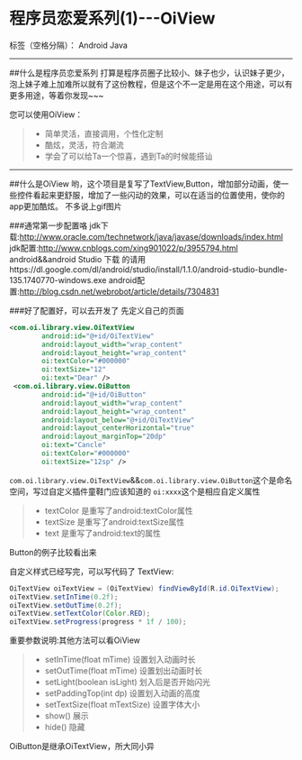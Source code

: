 # 程序员恋爱系列(1)---OiView

标签（空格分隔）： Android Java

---

##什么是程序员恋爱系列
打算是程序员圈子比较小、妹子也少，认识妹子更少，泡上妹子难上加难所以就有了这份教程，但是这个不一定是用在这个用途，可以有更多用途，等着你发现~~~

您可以使用OiView：

> * 简单灵活，直接调用，个性化定制
> * 酷炫，灵活，符合潮流
> * 学会了可以给Ta一个惊喜，遇到Ta的时候能搭讪

---

##什么是OiView
哟，这个项目是复写了TextView,Button，增加部分动画，使一些控件看起来更舒服，增加了一些闪动的效果，可以在适当的位置使用，使你的app更加酷炫。
不多说上gif图片

###通常第一步配置咯
jdk下载:http://www.oracle.com/technetwork/java/javase/downloads/index.html
jdk配置:http://www.cnblogs.com/xing901022/p/3955794.html
android&&android Studio 下载 的请用https://dl.google.com/dl/android/studio/install/1.1.0/android-studio-bundle-135.1740770-windows.exe
android配置:http://blog.csdn.net/webrobot/article/details/7304831

###好了配置好，可以去开发了
先定义自己的页面
```xml
<com.oi.library.view.OiTextView
        android:id="@+id/OiTextView"
        android:layout_width="wrap_content"
        android:layout_height="wrap_content"
        oi:textColor="#000000"
        oi:textSize="12"
        oi:text="Dear" />
 <com.oi.library.view.OiButton
        android:id="@+id/OiButton"
        android:layout_width="wrap_content"
        android:layout_height="wrap_content"
        android:layout_below="@+id/OiTextView"
        android:layout_centerHorizontal="true"
        android:layout_marginTop="20dp"
        oi:text="Cancle"
        oi:textColor="#000000"
        oi:textSize="12sp" />
```
`com.oi.library.view.OiTextView`&&`com.oi.library.view.OiButton`这个是命名空间，写过自定义插件童鞋门应该知道的
`oi:xxxx`这个是相应自定义属性
> * textColor 是重写了android:textColor属性
> * textSize 是重写了android:textSize属性
> * text 是重写了android:text的属性

Button的例子比较看出来

自定义样式已经写完，可以写代码了
TextView:
```Java
OiTextView oiTextView = (OiTextView) findViewById(R.id.OiTextView);
oiTextView.setInTime(0.2f);
oiTextView.setOutTime(0.2f);
oiTextView.setTextColor(Color.RED);
oiTextView.setProgress(progress * 1f / 100);
```
重要参数说明:其他方法可以看OiView
> * setInTime(float mTime) 设置划入动画时长
> * setOutTime(float mTime) 设置划出动画时长
> * setLight(boolean isLight) 划入后是否开始闪光
> * setPaddingTop(int dp) 设置划入动画的高度
> * setTextSize(float mTextSize) 设置字体大小
> * show() 展示
> * hide() 隐藏

OiButton是继承OiTextView，所大同小异
